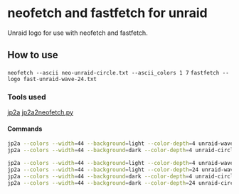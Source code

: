 # neofetch and fastfetch for unraid

Unraid logo for use with neofetch and fastfetch.

## How to use

`neofetch --ascii neo-unraid-circle.txt --ascii_colors 1 7`
`fastfetch --logo fast-unraid-wave-24.txt`

### Tools used

[jp2a](https://github.com/cslarsen/jp2a)
[jp2a2neofetch.py](https://gist.github.com/OpenBagTwo/54f209cbe8abbd04b9d5b0b880b6a8a2)

#### Commands

```bash
jp2a --colors --width=44 --background=light --color-depth=4 unraid-wave.jpg | ./jp2a2neofetch.py >! neo-unraid-wave.txt
jp2a --colors --width=44 --background=dark --color-depth=4 unraid-circle.png | ./jp2a2neofetch.py >! neo-unraid-circle.txt # needed additional cleanup

jp2a --colors --width=44 --background=light --color-depth=4 unraid-wave.jpg >! fast-unraid-wave-4.txt
jp2a --colors --width=44 --background=light --color-depth=24 unraid-wave.jpg >! fast-unraid-wave-24.txt
jp2a --colors --width=44 --background=dark --color-depth=4 unraid-circle.png >! fast-unraid-circle-4.txt
jp2a --colors --width=44 --background=dark --color-depth=24 unraid-circle.png >! fast-unraid-circle-24.txt
```
